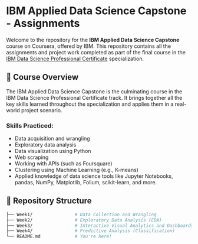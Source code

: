 # IBM Applied Data Science Capstone - Assignments

Welcome to the repository for the **IBM Applied Data Science Capstone** course on Coursera, offered by IBM. This repository contains all the assignments and project work completed as part of the final course in the [IBM Data Science Professional Certificate](https://www.coursera.org/professional-certificates/ibm-data-science) specialization.

## 📘 Course Overview

The IBM Applied Data Science Capstone is the culminating course in the IBM Data Science Professional Certificate track. It brings together all the key skills learned throughout the specialization and applies them in a real-world project scenario.

### Skills Practiced:
- Data acquisition and wrangling
- Exploratory data analysis
- Data visualization using Python
- Web scraping
- Working with APIs (such as Foursquare)
- Clustering using Machine Learning (e.g., K-means)
- Applied knowledge of data science tools like Jupyter Notebooks, pandas, NumPy, Matplotlib, Folium, scikit-learn, and more.

## 📂 Repository Structure

```bash
├── Week1/                # Data Collection and Wrangling
├── Week2/                # Exploratory Data Analysis (EDA)
├── Week3/                # Interactive Visual Analytics and Dashboards
├── Week4/                # Predictive Analysis (Classification)
└── README.md             # You're here!
